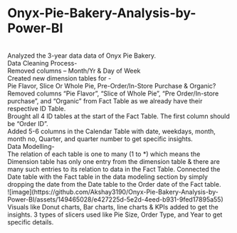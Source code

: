 # Onyx-Pie-Bakery-Analysis-by-Power-BI
<br>
Analyzed the 3-year data data of Onyx Pie Bakery.
<br>
Data Cleaning Process-
<br>
Removed columns – Month/Yr & Day of Week
<br>
Created new dimension tables for -
<br>
Pie Flavor, Slice Or Whole Pie, Pre-Order/In-Store Purchase & Organic?
<br>
Removed columns “Pie Flavor”, “Slice of Whole Pie”, “Pre Order/In-store purchase”, and “Organic” from Fact Table as we already have their respective ID Table.
<br>
Brought all 4 ID tables at the start of the Fact Table. The first column should be “Order ID”.
<br>
Added 5-6 columns in the Calendar Table with date, weekdays, month, month  no, Quarter, and quarter number to get specific insights.
<br>
Data Modelling-
<br>
The relation of each table is one to  many  (1 to *) which means the Dimension table has only one entry from the dimension table & there are many such entries to  its relation to data in the Fact Table. Connected the Date table with the Fact table in the data modeling section by simply dropping the date from the Date table to the Order date of the Fact table.
<br>
![image](https://github.com/Akshay3190/Onyx-Pie-Bakery-Analysis-by-Power-BI/assets/149465028/e427225d-5e2d-4eed-b931-9fed17895a55)
<br>
Visuals like Donut charts, Bar charts, line charts & KPIs added to get the insights. 3 types of slicers used like Pie Size, Order Type, and Year to get specific details.




